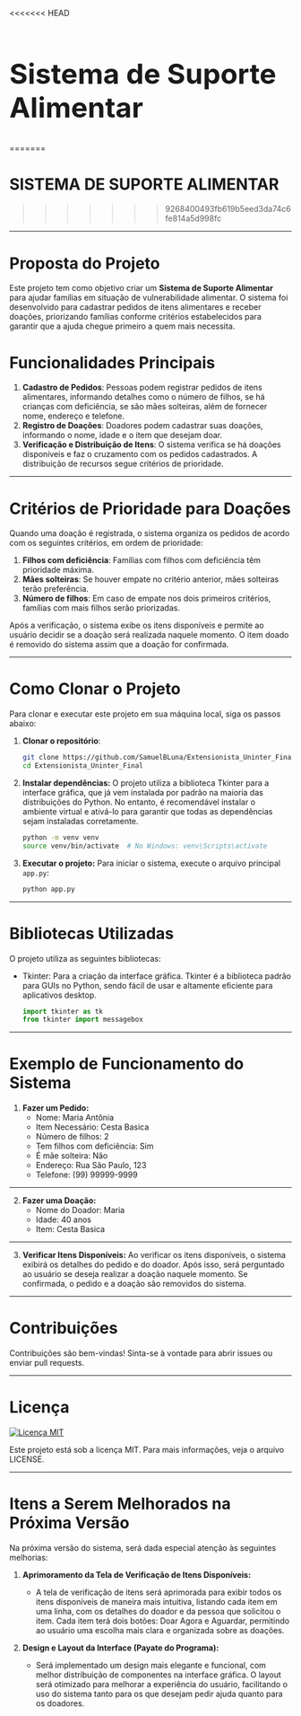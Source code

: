 <<<<<<< HEAD
<h1 style="font-size: 50px;">Sistema de Suporte Alimentar</h1>

=======
   # SISTEMA DE SUPORTE ALIMENTAR
>>>>>>> 9268400493fb619b5eed3da74c6fe814a5d998fc
---

# Proposta do Projeto

Este projeto tem como objetivo criar um **Sistema de Suporte Alimentar** para ajudar famílias em situação de vulnerabilidade alimentar. O sistema foi desenvolvido para cadastrar pedidos de itens alimentares e receber doações, priorizando famílias conforme critérios estabelecidos para garantir que a ajuda chegue primeiro a quem mais necessita.

# Funcionalidades Principais

1. **Cadastro de Pedidos**: Pessoas podem registrar pedidos de itens alimentares, informando detalhes como o número de filhos, se há crianças com deficiência, se são mães solteiras, além de fornecer nome, endereço e telefone.
2. **Registro de Doações**: Doadores podem cadastrar suas doações, informando o nome, idade e o item que desejam doar.
3. **Verificação e Distribuição de Itens**: O sistema verifica se há doações disponíveis e faz o cruzamento com os pedidos cadastrados. A distribuição de recursos segue critérios de prioridade.

---

# Critérios de Prioridade para Doações

Quando uma doação é registrada, o sistema organiza os pedidos de acordo com os seguintes critérios, em ordem de prioridade:

1. **Filhos com deficiência**: Famílias com filhos com deficiência têm prioridade máxima.
2. **Mães solteiras**: Se houver empate no critério anterior, mães solteiras terão preferência.
3. **Número de filhos**: Em caso de empate nos dois primeiros critérios, famílias com mais filhos serão priorizadas.

Após a verificação, o sistema exibe os itens disponíveis e permite ao usuário decidir se a doação será realizada naquele momento. O item doado é removido do sistema assim que a doação for confirmada.

---

# Como Clonar o Projeto

Para clonar e executar este projeto em sua máquina local, siga os passos abaixo:

1. **Clonar o repositório**:
   ```bash
   git clone https://github.com/SamuelBLuna/Extensionista_Uninter_Final.git
   cd Extensionista_Uninter_Final
2. **Instalar dependências:** O projeto utiliza a biblioteca Tkinter para a interface gráfica, que já vem instalada por padrão na maioria das distribuições do Python. No entanto, é recomendável instalar o ambiente virtual e ativá-lo para garantir que todas as dependências sejam instaladas corretamente.
    ```bash
    python -m venv venv
    source venv/bin/activate  # No Windows: venv\Scripts\activate
3. **Executar o projeto:** Para iniciar o sistema, execute o arquivo principal `app.py`:
    ```bash
    python app.py

---

# Bibliotecas Utilizadas

O projeto utiliza as seguintes bibliotecas:
* Tkinter: Para a criação da interface gráfica. Tkinter é a biblioteca padrão para GUIs no Python, sendo fácil de usar e altamente eficiente para aplicativos desktop.
    ```python
    import tkinter as tk
    from tkinter import messagebox

---

# Exemplo de Funcionamento do Sistema
1. **Fazer um Pedido:**
    * Nome: Maria Antônia
    * Item Necessário: Cesta Basica
    * Número de filhos: 2
    * Tem filhos com deficiência: Sim
    * É mãe solteira: Não
    * Endereço: Rua São Paulo, 123
    * Telefone: (99) 99999-9999

---

2. **Fazer uma Doação:**
    * Nome do Doador: Maria
    * Idade: 40 anos
    * Item: Cesta Basica

---

3. **Verificar Itens Disponíveis:**
Ao verificar os itens disponíveis, o sistema exibirá os detalhes do pedido e do doador. Após isso, será perguntado ao usuário se deseja realizar a doação naquele momento. Se confirmada, o pedido e a doação são removidos do sistema.

---

# Contribuições
Contribuições são bem-vindas! Sinta-se à vontade para abrir issues ou enviar pull requests.

---

# Licença

[![Licença MIT](https://img.shields.io/badge/License-MIT-yellow.svg)](LICENSE)

Este projeto está sob a licença MIT. Para mais informações, veja o arquivo <a src="https://pt.wikipedia.org/wiki/Licen%C3%A7a_MIT">LICENSE.</a>

---

# Itens a Serem Melhorados na Próxima Versão
Na próxima versão do sistema, será dada especial atenção às seguintes melhorias:

1. **Aprimoramento da Tela de Verificação de Itens Disponíveis:**
    * A tela de verificação de itens será aprimorada para exibir todos os itens disponíveis de maneira mais intuitiva, listando cada item em uma linha, com os detalhes do doador e da pessoa que solicitou o item. Cada item terá dois botões: Doar Agora e Aguardar, permitindo ao usuário uma escolha mais clara e organizada sobre as doações.

2. **Design e Layout da Interface (Payate do Programa):**
    * Será implementado um design mais elegante e funcional, com melhor distribuição de componentes na interface gráfica. O layout será otimizado para melhorar a experiência do usuário, facilitando o uso do sistema tanto para os que desejam pedir ajuda quanto para os doadores.
